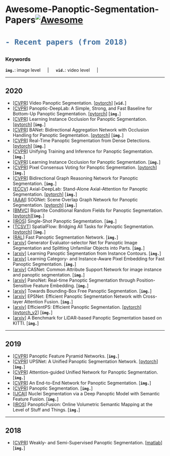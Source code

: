 # Awesome-Panoptic-Segmentation-Papers[![Awesome](https://awesome.re/badge.svg)](https://awesome.re)

<h1> 

```diff
- Recent papers (from 2018)
```

</h1>

<h3> Keywords </h3>


__`img.`__: image level  &emsp; | &emsp; __`vid.`__: video level &emsp; | &emsp; 

---
## 2020
- [[CVPR](https://arxiv.org/pdf/2006.11339v1.pdf)] Video Panoptic Segmentation. [[pytorch](https://github.com/mcahny/vps)] [__`vid.`__]
- [[CVPR](https://arxiv.org/pdf/1911.10194v3.pdf)] Panoptic-DeepLab: A Simple, Strong, and Fast Baseline for Bottom-Up Panoptic Segmentation. [[pytorch](https://github.com/bowenc0221/panoptic-deeplab)] [__`img.`__]
- [[CVPR](https://arxiv.org/pdf/1906.05896v4.pdf)] Learning Instance Occlusion for Panoptic Segmentation. [[pytorch](https://github.com/jlazarow/learning_instance_occlusion)] [__`img.`__]
- [[CVPR](https://arxiv.org/abs/2003.14031v1)] BANet: Bidirectional Aggregation Network with Occlusion Handling for Panoptic Segmentation. [[pytorch](https://github.com/Mooonside/BANet)] [__`img.`__]
- [[CVPR](https://arxiv.org/abs/1912.01202v3)] Real-Time Panoptic Segmentation from Dense Detections. [[pytorch](https://github.com/TRI-ML/realtime_panoptic)] [__`img.`__]
- [[CVPR](https://arxiv.org/abs/2001.04982)] Unifying Training and Inference for Panoptic Segmentation. [__`img.`__]
- [[CVPR](https://arxiv.org/abs/1906.05896v4)] Learning Instance Occlusion for Panoptic Segmentation. [__`img.`__]
- [[CVPR](https://arxiv.org/abs/2004.01849v1)] Pixel Consensus Voting for Panoptic Segmentation. [[pytorch](https://github.com/w-hc/pcv)] [__`img.`__]
- [[CVPR](https://arxiv.org/abs/2004.06272v1)] Bidirectional Graph Reasoning Network for Panoptic Segmentation. [__`img.`__]
- [[ECCV](https://arxiv.org/pdf/2003.07853v2.pdf)] Axial-DeepLab: Stand-Alone Axial-Attention for Panoptic Segmentation. [[pytorch](https://github.com/csrhddlam/axial-deeplab)] [__`img.`__]
- [[AAAI](https://arxiv.org/abs/1911.07527)] SOGNet: Scene Overlap Graph Network for Panoptic Segmentation. [[pytorch](https://github.com/LaoYang1994/SOGNet)] [__`img.`__]
- [[BMVC](https://arxiv.org/pdf/1912.05307.pdf)] Bipartite Conditional Random Fields for Panoptic Segmentation. [[pytorch](https://github.com/sahan-liyanaarachchi/bcrf-detectron)][__`img.`__]
- [[IROS](https://arxiv.org/pdf/1911.00764.pdf)] Single-Shot Panoptic Segmentation. [__`img.`__]
- [[TCSVT](https://arxiv.org/abs/1910.08787v3)] SpatialFlow: Bridging All Tasks for Panoptic Segmentation. [[pytorch](https://github.com/chensnathan/SpatialFlow)] [__`img.`__]
- [[RAL](https://ieeexplore.ieee.org/document/8972471)] Fast Panoptic Segmentation Network. [__`img.`__]
- [[arxiv](https://arxiv.org/pdf/1908.09108.pdf)] Generator Evaluator-selector Net for Panoptic Image Segmentation and Splitting Unfamiliar Objects into Parts. [__`img.`__]
- [[arxiv](https://arxiv.org/pdf/2010.11681.pdf)] Learning Panoptic Segmentation from Instance Contours. [__`img.`__]
- [[arxiv](https://arxiv.org/pdf/2009.13342.pdf)] Learning Category- and Instance-Aware Pixel Embedding for Fast Panoptic Segmentation. [__`img.`__]
- [[arxiv](https://arxiv.org/pdf/2008.00810.pdf)] CASNet: Common Attribute Support Network for image instance and panoptic segmentation. [__`img.`__]
- [[arxiv](https://arxiv.org/pdf/2008.00192.pdf)] PanoNet: Real-time Panoptic Segmentation through Position-Sensitive Feature Embedding. [__`img.`__]
- [[arxiv](https://arxiv.org/pdf/2002.07705.pdf)] Towards Bounding-Box Free Panoptic Segmentation. [__`img.`__]
- [[arxiv](https://arxiv.org/pdf/2003.10142.pdf)] EPSNet: Efficient Panoptic Segmentation Network with Cross-layer Attention Fusion. [__`img.`__]
- [[arxiv](https://arxiv.org/pdf/2004.02307.pdf)] EfficientPS: Efficient Panoptic Segmentation. [[pytorch](https://github.com/DeepSceneSeg/EfficientPS)][[pytorch_v2](https://github.com/loic-beheshti/EfficientPS-lit)] [__`img.`__]
- [[arxiv](https://arxiv.org/pdf/2003.02371.pdf)] A Benchmark for LiDAR-based Panoptic Segmentation based on KITTI. [__`img.`__]

---
## 2019
- [[CVPR](https://arxiv.org/pdf/1901.02446v2.pdf)] Panoptic Feature Pyramid Networks. [__`img.`__]
- [[CVPR](https://arxiv.org/pdf/1901.03784v2.pdf)] UPSNet: A Unified Panoptic Segmentation Network. [[pytorch](https://github.com/uber-research/UPSNet)] [__`img.`__] 
- [[CVPR](https://arxiv.org/pdf/1812.03904v2.pdf)] Attention-guided Unified Network for Panoptic Segmentation. [__`img.`__] 
- [[CVPR](https://arxiv.org/pdf/1903.05027.pdf)] An End-to-End Network for Panoptic Segmentation. [__`img.`__] 
- [[CVPR](https://arxiv.org/pdf/1801.00868.pdf)] Panoptic Segmentation. [__`img.`__] 
- [[IJCAI](https://www.ijcai.org/Proceedings/2019/0121.pdf)] Nuclei Segmentation via a Deep Panoptic Model with Semantic Feature Fusion. [__`img.`__] 
- [[IROS](https://arxiv.org/pdf/1903.01177.pdf)] PanopticFusion: Online Volumetric Semantic Mapping at the Level of Stuff and Things. [__`img.`__] 

---
## 2018
- [[CVPR](https://arxiv.org/pdf/1808.03575.pdf)] Weakly- and Semi-Supervised Panoptic Segmentation. [[matlab](https://github.com/qizhuli/Weakly-Supervised-Panoptic-Segmentation)] [__`img.`__] 
